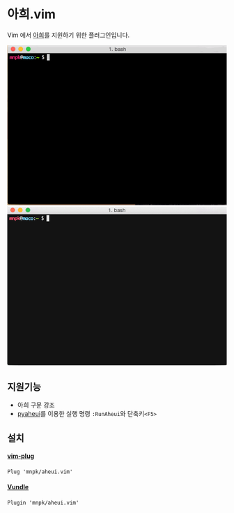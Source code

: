 # 아희.vim

Vim 에서 [아희](https://aheui.github.io/)를 지원하기 위한 플러그인입니다.

![](https://raw.githubusercontent.com/mnpk/aheui.vim/master/demo.gif)
![](https://raw.githubusercontent.com/mnpk/aheui.vim/master/screencast.gif)

## 지원기능
- 아희 구문 강조
- [pyaheui](https://github.com/aheui/pyaheui)를 이용한 실행 명령 `:RunAheui`와 단축키`<F5>`

## 설치
#### [vim-plug](https://github.com/junegunn/vim-plug)
```
Plug 'mnpk/aheui.vim'
```

#### [Vundle](https://github.com/gmarik/vundle)
```
Plugin 'mnpk/aheui.vim'
```
